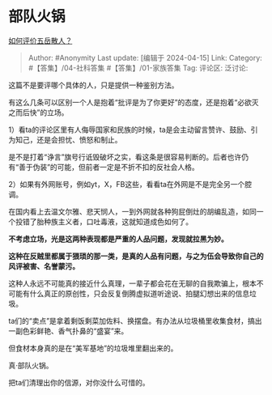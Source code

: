 # 部队火锅
[如何评价五岳散人？](https://www.zhihu.com/question/21179156/answer/3466816656)

> Author: #Anonymity
> Last update: [编辑于 2024-04-15]
> Link:
> Category: #【答集】/04-社科答集 #【答集】/01-家族答集 
> Tag: 
> 评论区:
> 泛讨论:

这篇不是要评哪个具体的人，只是提供一种鉴别方法。

有这么几条可以区别一个人是抱着“批评是为了你更好”的态度，还是抱着“必欲灭之而后快”的立场。

1）看ta的评论区里有人侮辱国家和民族的时候，ta是会主动留言赞许、鼓励、引为知己，还是会担忧、愤怒和制止。

是不是打着“诤言”旗号行诋毁破坏之实，看这条是很容易判断的。后者也许仍有“善于伪装”的可能，但前者一定是不折不扣的反社会人格。

2）如果有外网账号，例如yt，X，FB这些，看看ta在外网是不是完全另一个腔调。

在国内看上去温文尔雅、悲天悯人，一到外网就各种狗屁倒灶的胡编乱造，如同一个投错了胎种族主义者，口吐毒液，这就知道成色如何了。

**不考虑立场，光是这两种表现都是严重的人品问题，发现就拉黑为妙。**

**这种在反贼里都属于猥琐的那一类，是真的人品有问题，与之为伍会导致你自己的风评被害、名誉蒙污。**

这种人永远不可能真的接近什么真理，一辈子都会花在无聊的自我欺骗上，根本不可能有什么真正的原创性，只会反复倒腾虚拟道听途说、拍腿幻想出来的信息垃圾。

ta们的“卖点”是拿着剩饭剩菜加佐料、换摆盘。有办法从垃圾桶里收集食材，搞出一副色彩鲜艳、香气扑鼻的“盛宴”来。

但食材本身真的是在“美军基地”的垃圾堆里翻出来的。

真·部队火锅。

把ta们清理出你的信源，对你没什么可惜的。